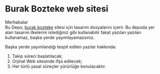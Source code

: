# Burak Bozteke web sitesi

Merhabalar  
Bu Depo, [burak bozteke](http://burakbozteke.tk) sitesi için tasarım dosyalarını içerir. Bu depoda yer alan tasarım ilkelerini istediğiniz gibi kullanabilir fakat yazılan yazıları kullanamaz, başka yerde yayımlayamazsınız.

Başka yerde yayımlandığı tespit edilen yazılar hakkında:

1. Takip süreci başlatılacak;
2. Orjinal Web sitesinde ifşa edilecek;
3. Her türlü yasal süreçler yürürlüğe konulacaktır.
